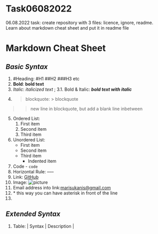 # Task06082022
06.08.2022 task: create repository with 3 files: licence, ignore, readme. Learn about markdown cheat sheet and put it in readme file

# **Markdown Cheat Sheet** 
## *Basic Syntax*

1. #Heading: #H1 ##H2 ###H3 etc
2. **Bold**: **bold text**
3. *Italic*: *italicized text* ;
3.1. Bold & Italic: ***bold text with italic***
4. > blockquote: > blockquote
>
>> new line in blockquote, but add a blank line inbetween
5. Ordered List: 
   1. First item 
   2. Second item 
   3. Third item
6. Unordered List: 
   - First item 
   * Second item 
   + Third item
     + Indented item
7. Code - `code`
8. Horizontal Rule: –––
9. Link: [GitHub](https://www.github.com)
10. Image: ![picture](image.jpg)
11. Email address into link:<marisukanis@gmail.com>
12. \* this way you can have asterisk in front of the line
13. 


## *Extended Syntax*

1. Table:
| Syntax | Description |


